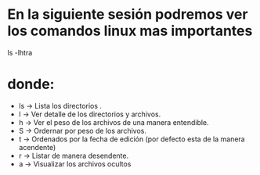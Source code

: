 # En la siguiente sesión podremos ver los comandos linux mas importantes

ls -lhtra

# donde:
- ls -> Lista los directorios .
- l -> Ver detalle de los directorios y archivos.
- h -> Ver el peso de los archivos de una manera entendible.
- S -> Ordernar por peso de los archivos.
- t -> Ordenados por la fecha de edición (por defecto esta de la manera acendente)
- r -> Listar de manera desendente.
- a -> Visualizar los archivos ocultos

